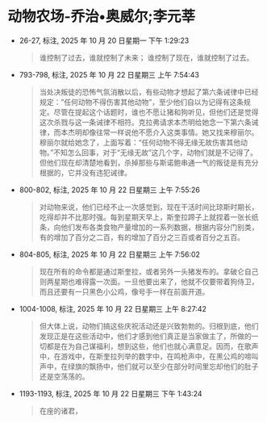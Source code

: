 # 动物农场-乔治•奥威尔;李元莘


-   26-27, 标注, 2025 年 10 月 20 日星期一 下午 1:29:23

    > 谁控制了过去，谁就控制了未来； 谁控制了现在，谁就控制了过去。

<!--listend-->

-   793-798, 标注, 2025 年 10 月 22 日星期三 上午 7:54:43

    > 当处决叛徒的恐怖气氛消散以后，有些动物才想起了第六条诫律中已经规定：”任何动物不得伤害其他动物”，至少他们自以为记得有这条规定。尽管在提起这个话题时，谁也不愿让猪和狗听见，但他们还是觉得这次杀戮与这一条诫律不相符。克拉弗请求本杰明给她念一下第六条诫律，而本杰明却像往常一样说他不愿介入这类事情。她又找来穆丽尔。穆丽尔就给她念了，上面写着：“任何动物不得无缘无故伤害其他动物。”不知怎么回事，对于“无缘无故”这几个字，动物们就是不记得了。但他们现在却清楚地看到，杀掉那些与斯诺鲍串通一气的叛徒是有充分根据的，它并没有违犯诫律。

<!--listend-->

-   800-802, 标注, 2025 年 10 月 22 日星期三 上午 7:55:26

    > 对动物来说，他们已经不止一次感觉到，现在干活时间比琼斯时期长，吃得却并不比那时强。每到星期天早上，斯奎拉蹄子上就捏着一张长纸条，向他们发布各类食物产量增加的一系列数据，根据内容分门别类，有的增加了百分之二百，有的增加了百分之三百或者百分之五百。

<!--listend-->

-   804-805, 标注, 2025 年 10 月 22 日星期三 上午 7:56:02

    > 现在所有的命令都是通过斯奎拉，或者另外一头猪发布的。拿破仑自己则两星期也难得露一次面。一旦他要出来了，他就不仅要带着狗侍卫，而且还要有一只黑色小公鸡，像号手一样在前面开道。

<!--listend-->

-   1004-1008, 标注, 2025 年 10 月 22 日星期三 上午 8:27:42

    > 但大体上说，动物们搞这些庆祝活动还是兴致勃勃的。归根到底，他们发现正是在这些活动中，他们才感到他们真正是当家做主了，所做的一切都是在为自己谋福利，想到这些，他们也就心满意足。因而，在歌声中，在游戏中，在斯奎拉列举的数字中，在鸣枪声中，在黑公鸡的啼叫声中，在绿旗的飘扬中，他们就可以至少在部分时间里忘却他们的肚子还是空荡荡的。

<!--listend-->

-   1193-1193, 标注, 2025 年 10 月 22 日星期三 下午 1:43:24

    > 在座的诸君，

